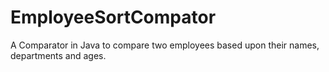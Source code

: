 # EmployeeSortCompator
A Comparator in Java to compare two employees based upon their names, departments and ages.
